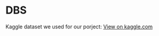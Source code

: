 # DBS

Kaggle dataset we used for our porject: [View on kaggle.com](https://www.kaggle.com/datasets/asaniczka/1-3m-linkedin-jobs-and-skills-2024?resource=download&select=linkedin_job_postings.csv)